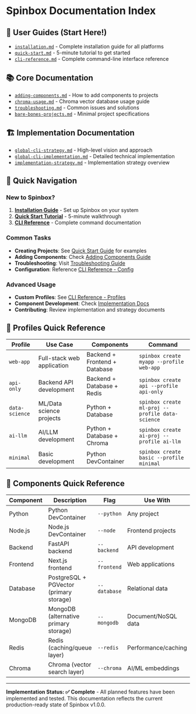# Spinbox Documentation Index

## 🚀 User Guides (Start Here!)
- [`installation.md`](./installation.md) - Complete installation guide for all platforms
- [`quick-start.md`](./quick-start.md) - 5-minute tutorial to get started
- [`cli-reference.md`](./cli-reference.md) - Complete command-line interface reference

## 📚 Core Documentation  
- [`adding-components.md`](./adding-components.md) - How to add components to projects
- [`chroma-usage.md`](./chroma-usage.md) - Chroma vector database usage guide
- [`troubleshooting.md`](./troubleshooting.md) - Common issues and solutions
- [`bare-bones-projects.md`](./bare-bones-projects.md) - Minimal project specifications

## 🏗️ Implementation Documentation
- [`global-cli-strategy.md`](./global-cli-strategy.md) - High-level vision and approach
- [`global-cli-implementation.md`](./global-cli-implementation.md) - Detailed technical implementation
- [`implementation-strategy.md`](./implementation-strategy.md) - Implementation strategy overview

## 🎯 Quick Navigation

### New to Spinbox?
1. **[Installation Guide](./installation.md)** - Set up Spinbox on your system
2. **[Quick Start Tutorial](./quick-start.md)** - 5-minute walkthrough 
3. **[CLI Reference](./cli-reference.md)** - Complete command documentation

### Common Tasks
- **Creating Projects**: See [Quick Start Guide](./quick-start.md) for examples
- **Adding Components**: Check [Adding Components Guide](./adding-components.md)
- **Troubleshooting**: Visit [Troubleshooting Guide](./troubleshooting.md)
- **Configuration**: Reference [CLI Reference - Config](./cli-reference.md#spinbox-config)

### Advanced Usage
- **Custom Profiles**: See [CLI Reference - Profiles](./cli-reference.md#templates)
- **Component Development**: Check [Implementation Docs](./global-cli-implementation.md)
- **Contributing**: Review implementation and strategy documents

## 🎯 Profiles Quick Reference

| Profile | Use Case | Components | Command |
|---------|----------|------------|---------|
| `web-app` | Full-stack web application | Backend + Frontend + Database | `spinbox create myapp --profile web-app` |
| `api-only` | Backend API development | Backend + Database + Redis | `spinbox create api --profile api-only` |
| `data-science` | ML/Data science projects | Python + Database | `spinbox create ml-proj --profile data-science` |
| `ai-llm` | AI/LLM development | Python + Database + Chroma | `spinbox create ai-proj --profile ai-llm` |
| `minimal` | Basic development | Python DevContainer | `spinbox create basic --profile minimal` |

## 🔧 Components Quick Reference

| Component | Description | Flag | Use With |
|-----------|-------------|------|----------|
| Python | Python DevContainer | `--python` | Any project |
| Node.js | Node.js DevContainer | `--node` | Frontend projects |
| Backend | FastAPI backend | `--backend` | API development |
| Frontend | Next.js frontend | `--frontend` | Web applications |
| Database | PostgreSQL + PGVector (primary storage) | `--database` | Relational data |
| MongoDB | MongoDB (alternative primary storage) | `--mongodb` | Document/NoSQL data |
| Redis | Redis (caching/queue layer) | `--redis` | Performance/caching |
| Chroma | Chroma (vector search layer) | `--chroma` | AI/ML embeddings |

---

**Implementation Status: ✅ Complete** - All planned features have been implemented and tested. This documentation reflects the current production-ready state of Spinbox v1.0.0.